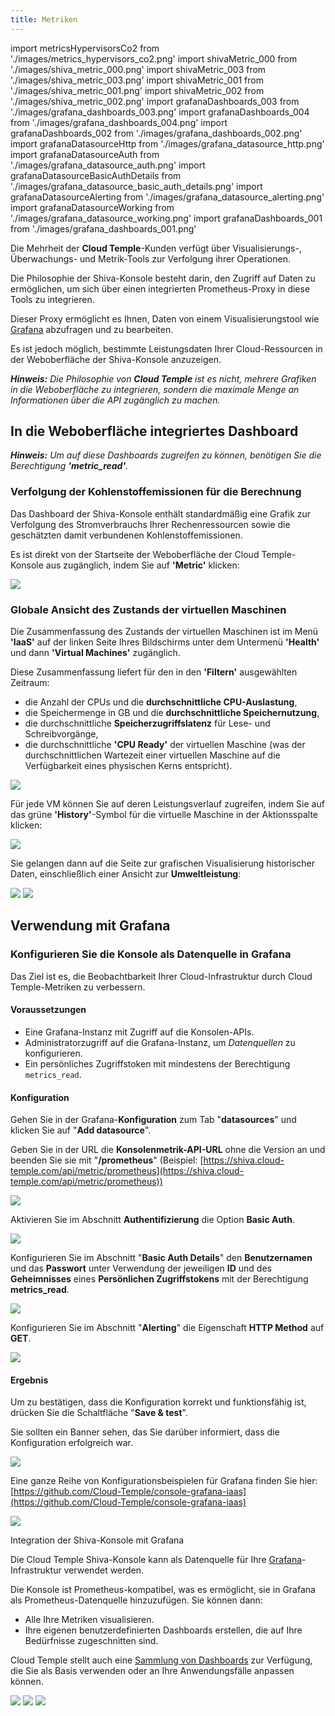 ```yaml
---
title: Metriken
---
```

import metricsHypervisorsCo2 from './images/metrics_hypervisors_co2.png'
import shivaMetric_000 from './images/shiva_metric_000.png'
import shivaMetric_003 from './images/shiva_metric_003.png'
import shivaMetric_001 from './images/shiva_metric_001.png'
import shivaMetric_002 from './images/shiva_metric_002.png'
import grafanaDashboards_003 from './images/grafana_dashboards_003.png'
import grafanaDashboards_004 from './images/grafana_dashboards_004.png'
import grafanaDashboards_002 from './images/grafana_dashboards_002.png'
import grafanaDatasourceHttp from './images/grafana_datasource_http.png'
import grafanaDatasourceAuth from './images/grafana_datasource_auth.png'
import grafanaDatasourceBasicAuthDetails from './images/grafana_datasource_basic_auth_details.png'
import grafanaDatasourceAlerting from './images/grafana_datasource_alerting.png'
import grafanaDatasourceWorking from './images/grafana_datasource_working.png'
import grafanaDashboards_001 from './images/grafana_dashboards_001.png'

Die Mehrheit der __Cloud Temple__-Kunden verfügt über Visualisierungs-, Überwachungs- und Metrik-Tools zur Verfolgung ihrer Operationen.

Die Philosophie der Shiva-Konsole besteht darin, den Zugriff auf Daten zu ermöglichen, um sich über einen integrierten Prometheus-Proxy in diese Tools zu integrieren.

Dieser Proxy ermöglicht es Ihnen, Daten von einem Visualisierungstool wie [Grafana](https://grafana.com) abzufragen und zu bearbeiten.

Es ist jedoch möglich, bestimmte Leistungsdaten Ihrer Cloud-Ressourcen in der Weboberfläche der Shiva-Konsole anzuzeigen.

*__Hinweis:__ Die Philosophie von __Cloud Temple__ ist es nicht, mehrere Grafiken in die Weboberfläche zu integrieren, sondern die maximale Menge an Informationen über die API zugänglich zu machen.*

## In die Weboberfläche integriertes Dashboard

*__Hinweis:__ Um auf diese Dashboards zugreifen zu können, benötigen Sie die Berechtigung __'metric_read'__.*

### Verfolgung der Kohlenstoffemissionen für die Berechnung

Das Dashboard der Shiva-Konsole enthält standardmäßig eine Grafik zur Verfolgung des Stromverbrauchs Ihrer Rechenressourcen sowie die geschätzten damit verbundenen Kohlenstoffemissionen.

Es ist direkt von der Startseite der Weboberfläche der Cloud Temple-Konsole aus zugänglich, indem Sie auf __'Metric'__ klicken:

<img src={metricsHypervisorsCo2} />

### Globale Ansicht des Zustands der virtuellen Maschinen

Die Zusammenfassung des Zustands der virtuellen Maschinen ist im Menü __'IaaS'__ auf der linken Seite Ihres Bildschirms unter dem Untermenü __'Health'__ und dann __'Virtual Machines'__ zugänglich.

Diese Zusammenfassung liefert für den in den __'Filtern'__ ausgewählten Zeitraum:

- die Anzahl der CPUs und die __durchschnittliche CPU-Auslastung__,
- die Speichermenge in GB und die __durchschnittliche Speichernutzung__,
- die durchschnittliche __Speicherzugriffslatenz__ für Lese- und Schreibvorgänge,
- die durchschnittliche __'CPU Ready'__ der virtuellen Maschine (was der durchschnittlichen Wartezeit einer virtuellen Maschine auf die Verfügbarkeit eines physischen Kerns entspricht).

<img src={shivaMetric_000} />

Für jede VM können Sie auf deren Leistungsverlauf zugreifen, indem Sie auf das grüne __'History'__-Symbol für die virtuelle Maschine in der Aktionsspalte klicken:

<img src={shivaMetric_003} />

Sie gelangen dann auf die Seite zur grafischen Visualisierung historischer Daten, einschließlich einer Ansicht zur __Umweltleistung__:

<img src={shivaMetric_001} />

<img src={shivaMetric_002} />

## Verwendung mit __Grafana__

### Konfigurieren Sie die Konsole als Datenquelle in Grafana

Das Ziel ist es, die Beobachtbarkeit Ihrer Cloud-Infrastruktur durch Cloud Temple-Metriken zu verbessern.

#### Voraussetzungen

- Eine Grafana-Instanz mit Zugriff auf die Konsolen-APIs.
- Administratorzugriff auf die Grafana-Instanz, um *Datenquellen* zu konfigurieren.
- Ein persönliches Zugriffstoken mit mindestens der Berechtigung `metrics_read`.

#### Konfiguration

Gehen Sie in der Grafana-__Konfiguration__ zum Tab "__datasources__" und klicken Sie auf "__Add datasource__".

Geben Sie in der URL die __Konsolenmetrik-API-URL__ ohne die Version an und beenden Sie sie mit "__/prometheus__"
(Beispiel: [https://shiva.cloud-temple.com/api/metric/prometheus](https://shiva.cloud-temple.com/api/metric/prometheus))

<img src={grafanaDatasourceHttp} />

Aktivieren Sie im Abschnitt __Authentifizierung__ die Option __Basic Auth__.

<img src={grafanaDatasourceAuth} />

Konfigurieren Sie im Abschnitt "__Basic Auth Details__" den __Benutzernamen__ und das __Passwort__ unter Verwendung
der jeweiligen __ID__ und des __Geheimnisses__ eines __Persönlichen Zugriffstokens__ mit der Berechtigung __metrics_read__.

<img src={grafanaDatasourceBasicAuthDetails} />

Konfigurieren Sie im Abschnitt "__Alerting__" die Eigenschaft __HTTP Method__ auf __GET__.

<img src={grafanaDatasourceAlerting} />

#### Ergebnis

Um zu bestätigen, dass die Konfiguration korrekt und funktionsfähig ist, drücken Sie die Schaltfläche "__Save & test__".

Sie sollten ein Banner sehen, das Sie darüber informiert, dass die Konfiguration erfolgreich war.

<img src={grafanaDatasourceWorking} />

Eine ganze Reihe von Konfigurationsbeispielen für Grafana finden Sie hier: [https://github.com/Cloud-Temple/console-grafana-iaas](https://github.com/Cloud-Temple/console-grafana-iaas)

<img src={grafanaDashboards_001} />

Integration der Shiva-Konsole mit Grafana

Die Cloud Temple Shiva-Konsole kann als Datenquelle für Ihre [Grafana](https://grafana.com/)-Infrastruktur verwendet werden.

Die Konsole ist Prometheus-kompatibel, was es ermöglicht, sie in Grafana als Prometheus-Datenquelle hinzuzufügen. Sie können dann:

- Alle Ihre Metriken visualisieren.
- Ihre eigenen benutzerdefinierten Dashboards erstellen, die auf Ihre Bedürfnisse zugeschnitten sind.

Cloud Temple stellt auch eine [Sammlung von Dashboards](https://github.com/Cloud-Temple/console-grafana-iaas) zur Verfügung, die Sie als Basis verwenden oder an Ihre Anwendungsfälle anpassen können.

<img src={grafanaDashboards_003} />

<img src={grafanaDashboards_004} />

<img src={grafanaDashboards_002} />
